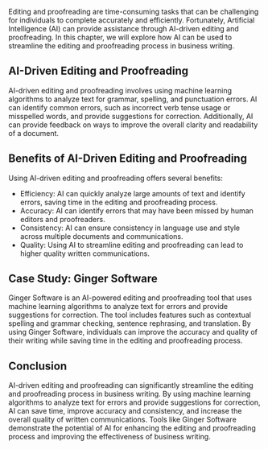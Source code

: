
Editing and proofreading are time-consuming tasks that can be challenging for individuals to complete accurately and efficiently. Fortunately, Artificial Intelligence (AI) can provide assistance through AI-driven editing and proofreading. In this chapter, we will explore how AI can be used to streamline the editing and proofreading process in business writing.

AI-Driven Editing and Proofreading
----------------------------------

AI-driven editing and proofreading involves using machine learning algorithms to analyze text for grammar, spelling, and punctuation errors. AI can identify common errors, such as incorrect verb tense usage or misspelled words, and provide suggestions for correction. Additionally, AI can provide feedback on ways to improve the overall clarity and readability of a document.

Benefits of AI-Driven Editing and Proofreading
----------------------------------------------

Using AI-driven editing and proofreading offers several benefits:

* Efficiency: AI can quickly analyze large amounts of text and identify errors, saving time in the editing and proofreading process.
* Accuracy: AI can identify errors that may have been missed by human editors and proofreaders.
* Consistency: AI can ensure consistency in language use and style across multiple documents and communications.
* Quality: Using AI to streamline editing and proofreading can lead to higher quality written communications.

Case Study: Ginger Software
---------------------------

Ginger Software is an AI-powered editing and proofreading tool that uses machine learning algorithms to analyze text for errors and provide suggestions for correction. The tool includes features such as contextual spelling and grammar checking, sentence rephrasing, and translation. By using Ginger Software, individuals can improve the accuracy and quality of their writing while saving time in the editing and proofreading process.

Conclusion
----------

AI-driven editing and proofreading can significantly streamline the editing and proofreading process in business writing. By using machine learning algorithms to analyze text for errors and provide suggestions for correction, AI can save time, improve accuracy and consistency, and increase the overall quality of written communications. Tools like Ginger Software demonstrate the potential of AI for enhancing the editing and proofreading process and improving the effectiveness of business writing.

